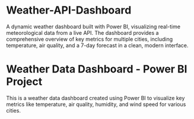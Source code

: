 # Weather-API-Dashboard
A dynamic weather dashboard built with Power BI, visualizing real-time meteorological data from a live API. The dashboard provides a comprehensive overview of key metrics for multiple cities, including temperature, air quality, and a 7-day forecast in a clean, modern interface.


# Weather Data Dashboard - Power BI Project

This is a weather data dashboard created using Power BI to visualize key metrics like temperature, air quality, humidity, and wind speed for various cities.


